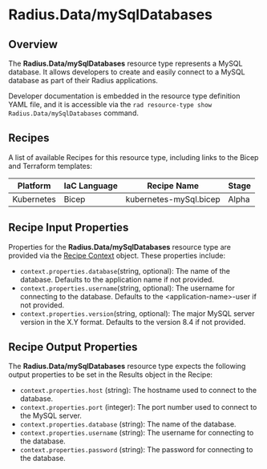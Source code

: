 # Radius.Data/mySqlDatabases

## Overview

The **Radius.Data/mySqlDatabases** resource type represents a MySQL database. It allows developers to create and easily connect to a MySQL database as part of their Radius applications.

Developer documentation is embedded in the resource type definition YAML file, and it is accessible via the `rad resource-type show Radius.Data/mySqlDatabases` command.

## Recipes

A list of available Recipes for this resource type, including links to the Bicep and Terraform templates:

|Platform| IaC Language| Recipe Name | Stage |
|---|---|---|---|
| Kubernetes | Bicep | kubernetes-mySql.bicep | Alpha |

## Recipe Input Properties

Properties for the **Radius.Data/mySqlDatabases** resource type are provided via the [Recipe Context](https://docs.radapp.io/reference/context-schema/) object. These properties include:

- `context.properties.database`(string, optional): The name of the database. Defaults to the application name if not provided.
- `context.properties.username`(string, optional): The username for connecting to the database. Defaults to the \<application-name\>-user if not provided.
- `context.properties.version`(string, optional): The major MySQL server version in the X.Y format. Defaults to the version 8.4 if not provided.

## Recipe Output Properties

The **Radius.Data/mySqlDatabases** resource type expects the following output properties to be set in the Results object in the Recipe:

- `context.properties.host` (string): The hostname used to connect to the database.
- `context.properties.port` (integer): The port number used to connect to the MySQL server.
- `context.properties.database` (string): The name of the database.
- `context.properties.username` (string): The username for connecting to the database.
- `context.properties.password` (string): The password for connecting to the database.
